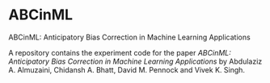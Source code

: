 # ABCinML
ABCinML: Anticipatory Bias Correction in Machine Learning Applications

A repository contains the experiment code for the paper _ABCinML: Anticipatory Bias Correction in Machine Learning Applications_ by Abdulaziz A. Almuzaini, Chidansh A. Bhatt, David M. Pennock and Vivek K. Singh.



